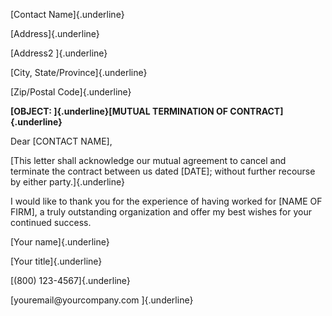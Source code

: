 [Contact Name]{.underline}

[Address]{.underline}

[Address2 ]{.underline}

[City, State/Province]{.underline}

[Zip/Postal Code]{.underline}

**[OBJECT: ]{.underline}[MUTUAL TERMINATION OF CONTRACT]{.underline}**

Dear \[CONTACT NAME\],

[This letter shall acknowledge our mutual agreement to cancel and
terminate the contract between us dated \[DATE\]; without further
recourse by either party.]{.underline}

I would like to thank you for the experience of having worked for \[NAME
OF FIRM\], a truly outstanding organization and offer my best wishes for
your continued success.

[Your name]{.underline}

[Your title]{.underline}

[(800) 123-4567]{.underline}

[youremail\@yourcompany.com ]{.underline}
